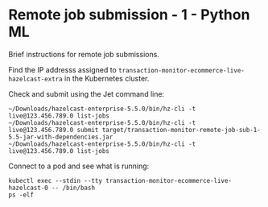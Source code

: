 # Remote job submission - 1 - Python ML

Brief instructions for remote job submissions.

Find the IP addresss assigned to `transaction-monitor-ecommerce-live-hazelcast-extra` in the Kubernetes cluster.

Check and submit using the Jet command line:

```
~/Downloads/hazelcast-enterprise-5.5.0/bin/hz-cli -t live@123.456.789.0 list-jobs
~/Downloads/hazelcast-enterprise-5.5.0/bin/hz-cli -t live@123.456.789.0 submit target/transaction-monitor-remote-job-sub-1-5.5-jar-with-dependencies.jar
~/Downloads/hazelcast-enterprise-5.5.0/bin/hz-cli -t live@123.456.789.0 list-jobs
```

Connect to a pod and see what is running:

```
kubectl exec --stdin --tty transaction-monitor-ecommerce-live-hazelcast-0 -- /bin/bash
ps -elf
```
